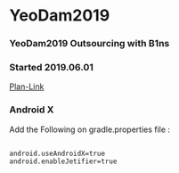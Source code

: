 # YeoDam2019
### YeoDam2019 Outsourcing with B1ns
### Started 2019.06.01 

[Plan-Link](https://jauvf0.axshare.com/)

### Android X 
Add the Following on gradle.properties file : 
<pre><code>
android.useAndroidX=true
android.enableJetifier=true
</code></pre>

